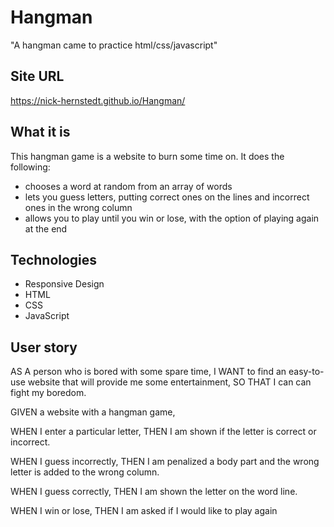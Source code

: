 # Hangman
"A hangman came to practice html/css/javascript"

## Site URL
https://nick-hernstedt.github.io/Hangman/
## What it is
This hangman game is a website to burn some time on. It does the following:
- chooses a word at random from an array of words
- lets you guess letters, putting correct ones on the lines and incorrect ones in the wrong column
- allows you to play until you win or lose, with the option of playing again at the end


## Technologies
- Responsive Design
- HTML
- CSS
- JavaScript

## User story
AS A person who is bored with some spare time,
I WANT to find an easy-to-use website that will provide me some entertainment,
SO THAT I can can fight my boredom.


GIVEN a website with a hangman game,

WHEN I enter a particular letter,
THEN I am shown if the letter is correct or incorrect.

WHEN I guess incorrectly,
THEN I am penalized a body part and the wrong letter is added to the wrong column.

WHEN I guess correctly,
THEN I am shown the letter on the word line.

WHEN I win or lose,
THEN I am asked if I would like to play again


